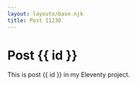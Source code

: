 ```yaml
---
layout: layouts/base.njk
title: Post 11230
---
```


# Post {{ id }}

This is post {{ id }} in my Eleventy project.
